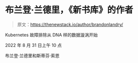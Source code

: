 # 布兰登·兰德里，《新书库》的作者

> 原文：<https://thenewstack.io/author/brandonlandry/>

Kubernetes 故障排除从 DNA 样的数据漩涡开始

2022 年 8 月 31 日上午 10 点

布兰登·兰德里和斯蒂芬·索恩